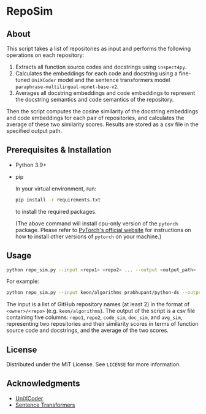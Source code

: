 # RepoSim

## About

This script takes a list of repositories as input and performs the following operations on each repository:

1. Extracts all function source codes and docstrings using `inspect4py`.
2. Calculates the embeddings for each code and docstring using a fine-tuned `UniXCoder` model and the sentence transformers model `paraphrase-multilingual-mpnet-base-v2`.
3. Averages all docstring embeddings and code embeddings to represent the docstring semantics and code semantics of the repository.

Then the script computes the cosine similarity of the docstring embeddings and code embeddings for each pair of repositories, and calculates the average of these two similarity scores. Results are stored as a csv file in the specified output path.

## Prerequisites & Installation

* Python 3.9+

* pip

    In your virtual environment, run:

    ```sh
    pip install -r requirements.txt
    ```

    to install the required packages.

    (The above command will install cpu-only version of the `pytorch` package. Please refer to [PyTorch's official website](https://pytorch.org/get-started/locally/) for instructions on how to install other versions of `pytorch` on your machine.)

## Usage

```sh
python repo_sim.py --input <repo1> <repo2> ... --output <output_path>
```

For example:

```sh
python repo_sim.py --input keon/algorithms prabhupant/python-ds --output ./res.csv
```

The input is a list of GitHub repository names (at least 2) in the format of `<owner>/<repo>` (e.g. `keon/algorithms`). The output of the script is a csv file containing five columns: `repo1`, `repo2`, `code_sim`, `doc_sim`, and `avg_sim`, representing two repositories and their similarity scores in terms of function source code and docstrings, and the average of the two scores.

## License

Distributed under the MIT License. See `LICENSE` for more information.

## Acknowledgments

* [UniXCoder](https://arxiv.org/abs/2203.03850)
* [Sentence Transformers](https://www.sbert.net/)
